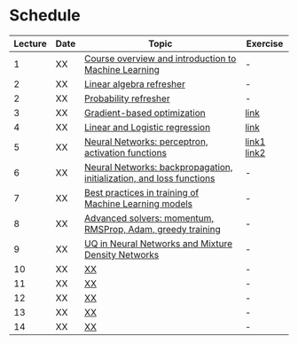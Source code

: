 # Schedule

| Lecture | Date | Topic                                                                           | Exercise |
|---------|------|---------------------------------------------------------------------------------|----------|
| 1       | XX   | [Course overview and introduction to Machine Learning](lectures/01_intro.md)     | -        |
| 2       | XX   | [Linear algebra refresher](lectures/02_linalg.md)                                | -        |
| 2       | XX   | [Probability refresher](lectures/02_prob.md)                                     | -        | 
| 3       | XX   | [Gradient-based optimization](lectures/03_gradopt.md)                            | [link](https://github.com/DIG-Kaust/MLgeoscience/blob/main/labs/notebooks/VisualOptimization/1_VisualOptimization.ipynb) |
| 4       | XX   | [Linear and Logistic regression](lectures/04_linreg.md)                           | [link](https://github.com/DIG-Kaust/MLgeoscience/blob/main/labs/notebooks/BasicTorch/2_BasicPytorch.ipynb) |
| 5       | XX   | [Neural Networks: perceptron, activation functions](lectures/05_nn.md)             | [link1](https://github.com/DIG-Kaust/MLgeoscience/blob/main/labs/notebooks/BasicTorch/2_BasicPytorch.ipynb) [link2](https://github.com/DIG-Kaust/MLgeoscience/blob/main/labs/notebooks/LearningFunction/LearningFunction.ipynb)      | 
| 6       | XX   | [Neural Networks: backpropagation, initialization, and loss functions](lectures/06_nn.md) | -        | 
| 7       | XX   | [Best practices in training of Machine Learning models](lectures/07_bestpractice.md)             | -        | 
| 8       | XX   | [Advanced solvers: momentum, RMSProp, Adam, greedy training](lectures/08_gradopt1.md)                                       | -        | 
| 9       | XX   | [UQ in Neural Networks and Mixture Density Networks](lectures/09_mdn.md)                  | -        | 
| 10      | XX   | [XX](lectures/XX.md)                                       | -        | 
| 11      | XX   | [XX](lectures/XX.md)                                       | -        | 
| 12      | XX   | [XX](lectures/XX.md)                                       | -        | 
| 13      | XX   | [XX](lectures/XX.md)                                       | -        | 
| 14      | XX   | [XX](lectures/XX.md)                                       | -        | 
